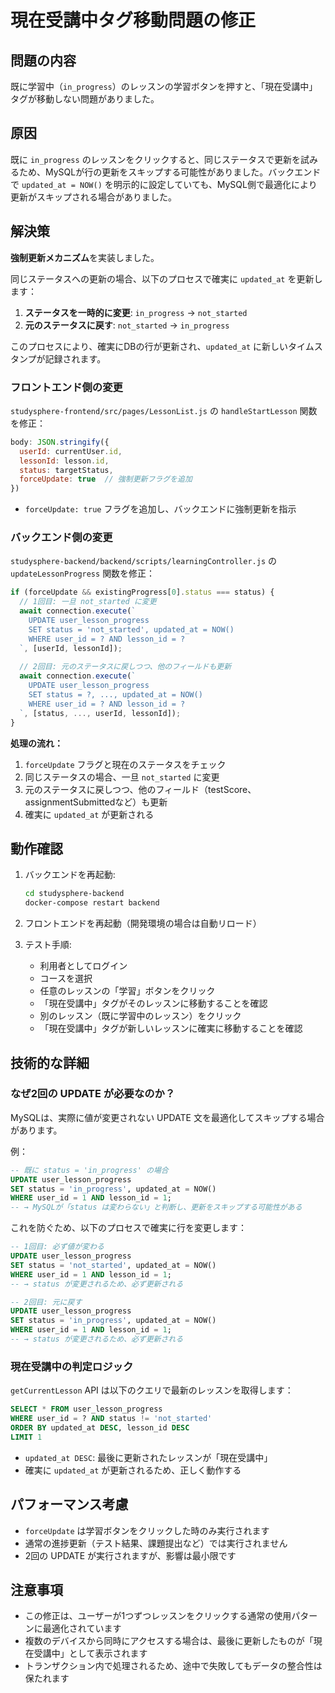 # 現在受講中タグ移動問題の修正

## 問題の内容

既に学習中（`in_progress`）のレッスンの学習ボタンを押すと、「現在受講中」タグが移動しない問題がありました。

## 原因

既に `in_progress` のレッスンをクリックすると、同じステータスで更新を試みるため、MySQLが行の更新をスキップする可能性がありました。バックエンドで `updated_at = NOW()` を明示的に設定していても、MySQL側で最適化により更新がスキップされる場合がありました。

## 解決策

**強制更新メカニズム**を実装しました。

同じステータスへの更新の場合、以下のプロセスで確実に `updated_at` を更新します：

1. **ステータスを一時的に変更**: `in_progress` → `not_started`
2. **元のステータスに戻す**: `not_started` → `in_progress`

このプロセスにより、確実にDBの行が更新され、`updated_at` に新しいタイムスタンプが記録されます。

### フロントエンド側の変更

`studysphere-frontend/src/pages/LessonList.js` の `handleStartLesson` 関数を修正：

```javascript
body: JSON.stringify({
  userId: currentUser.id,
  lessonId: lesson.id,
  status: targetStatus,
  forceUpdate: true  // 強制更新フラグを追加
})
```

- `forceUpdate: true` フラグを追加し、バックエンドに強制更新を指示

### バックエンド側の変更

`studysphere-backend/backend/scripts/learningController.js` の `updateLessonProgress` 関数を修正：

```javascript
if (forceUpdate && existingProgress[0].status === status) {
  // 1回目: 一旦 not_started に変更
  await connection.execute(`
    UPDATE user_lesson_progress 
    SET status = 'not_started', updated_at = NOW()
    WHERE user_id = ? AND lesson_id = ?
  `, [userId, lessonId]);
  
  // 2回目: 元のステータスに戻しつつ、他のフィールドも更新
  await connection.execute(`
    UPDATE user_lesson_progress 
    SET status = ?, ..., updated_at = NOW()
    WHERE user_id = ? AND lesson_id = ?
  `, [status, ..., userId, lessonId]);
}
```

**処理の流れ：**
1. `forceUpdate` フラグと現在のステータスをチェック
2. 同じステータスの場合、一旦 `not_started` に変更
3. 元のステータスに戻しつつ、他のフィールド（testScore、assignmentSubmittedなど）も更新
4. 確実に `updated_at` が更新される

## 動作確認

1. バックエンドを再起動:
   ```bash
   cd studysphere-backend
   docker-compose restart backend
   ```

2. フロントエンドを再起動（開発環境の場合は自動リロード）

3. テスト手順:
   - 利用者としてログイン
   - コースを選択
   - 任意のレッスンの「学習」ボタンをクリック
   - 「現在受講中」タグがそのレッスンに移動することを確認
   - 別のレッスン（既に学習中のレッスン）をクリック
   - 「現在受講中」タグが新しいレッスンに確実に移動することを確認

## 技術的な詳細

### なぜ2回の UPDATE が必要なのか？

MySQLは、実際に値が変更されない UPDATE 文を最適化してスキップする場合があります。

例：
```sql
-- 既に status = 'in_progress' の場合
UPDATE user_lesson_progress 
SET status = 'in_progress', updated_at = NOW()
WHERE user_id = 1 AND lesson_id = 1;
-- → MySQLが「status は変わらない」と判断し、更新をスキップする可能性がある
```

これを防ぐため、以下のプロセスで確実に行を変更します：

```sql
-- 1回目: 必ず値が変わる
UPDATE user_lesson_progress 
SET status = 'not_started', updated_at = NOW()
WHERE user_id = 1 AND lesson_id = 1;
-- → status が変更されるため、必ず更新される

-- 2回目: 元に戻す
UPDATE user_lesson_progress 
SET status = 'in_progress', updated_at = NOW()
WHERE user_id = 1 AND lesson_id = 1;
-- → status が変更されるため、必ず更新される
```

### 現在受講中の判定ロジック

`getCurrentLesson` API は以下のクエリで最新のレッスンを取得します：

```sql
SELECT * FROM user_lesson_progress
WHERE user_id = ? AND status != 'not_started'
ORDER BY updated_at DESC, lesson_id DESC
LIMIT 1
```

- `updated_at DESC`: 最後に更新されたレッスンが「現在受講中」
- 確実に `updated_at` が更新されるため、正しく動作する

## パフォーマンス考慮

- `forceUpdate` は学習ボタンをクリックした時のみ実行されます
- 通常の進捗更新（テスト結果、課題提出など）では実行されません
- 2回の UPDATE が実行されますが、影響は最小限です

## 注意事項

- この修正は、ユーザーが1つずつレッスンをクリックする通常の使用パターンに最適化されています
- 複数のデバイスから同時にアクセスする場合は、最後に更新したものが「現在受講中」として表示されます
- トランザクション内で処理されるため、途中で失敗してもデータの整合性は保たれます

